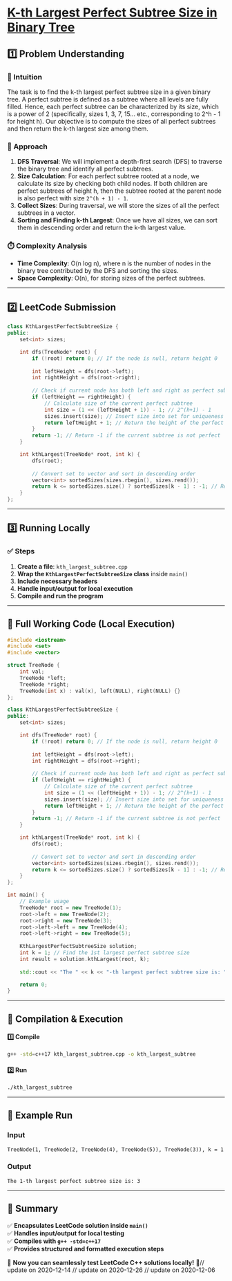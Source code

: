 # **[K-th Largest Perfect Subtree Size in Binary Tree](https://leetcode.com/problems/k-th-largest-perfect-subtree-size-in-binary-tree/description/)**  

## **1️⃣ Problem Understanding**  
### **📌 Intuition**  
The task is to find the k-th largest perfect subtree size in a given binary tree. A perfect subtree is defined as a subtree where all levels are fully filled. Hence, each perfect subtree can be characterized by its size, which is a power of 2 (specifically, sizes 1, 3, 7, 15... etc., corresponding to 2^h - 1 for height h). Our objective is to compute the sizes of all perfect subtrees and then return the k-th largest size among them.

### **🚀 Approach**  
1. **DFS Traversal**: We will implement a depth-first search (DFS) to traverse the binary tree and identify all perfect subtrees.
2. **Size Calculation**: For each perfect subtree rooted at a node, we calculate its size by checking both child nodes. If both children are perfect subtrees of height h, then the subtree rooted at the parent node is also perfect with size `2^(h + 1) - 1`.
3. **Collect Sizes**: During traversal, we will store the sizes of all the perfect subtrees in a vector.
4. **Sorting and Finding k-th Largest**: Once we have all sizes, we can sort them in descending order and return the k-th largest value.

### **⏱️ Complexity Analysis**  
- **Time Complexity**: O(n log n), where n is the number of nodes in the binary tree contributed by the DFS and sorting the sizes.
- **Space Complexity**: O(n), for storing sizes of the perfect subtrees.

---  

## **2️⃣ LeetCode Submission**  
```cpp
class KthLargestPerfectSubtreeSize {
public:
    set<int> sizes;

    int dfs(TreeNode* root) {
        if (!root) return 0; // If the node is null, return height 0
        
        int leftHeight = dfs(root->left);
        int rightHeight = dfs(root->right);
        
        // Check if current node has both left and right as perfect subtrees
        if (leftHeight == rightHeight) {
            // Calculate size of the current perfect subtree
            int size = (1 << (leftHeight + 1)) - 1; // 2^(h+1) - 1
            sizes.insert(size); // Insert size into set for uniqueness
            return leftHeight + 1; // Return the height of the perfect subtree
        }
        return -1; // Return -1 if the current subtree is not perfect
    }

    int kthLargest(TreeNode* root, int k) {
        dfs(root);
        
        // Convert set to vector and sort in descending order
        vector<int> sortedSizes(sizes.rbegin(), sizes.rend());
        return k <= sortedSizes.size() ? sortedSizes[k - 1] : -1; // Return the k-th largest
    }
};
```  

---  

## **3️⃣ Running Locally**  
### **✅ Steps**  
1. **Create a file**: `kth_largest_subtree.cpp`  
2. **Wrap the `KthLargestPerfectSubtreeSize` class** inside `main()`  
3. **Include necessary headers**  
4. **Handle input/output for local execution**  
5. **Compile and run the program**  

---  

## **📝 Full Working Code (Local Execution)**  
```cpp
#include <iostream>
#include <set>
#include <vector>

struct TreeNode {
    int val;
    TreeNode *left;
    TreeNode *right;
    TreeNode(int x) : val(x), left(NULL), right(NULL) {}
};

class KthLargestPerfectSubtreeSize {
public:
    set<int> sizes;

    int dfs(TreeNode* root) {
        if (!root) return 0; // If the node is null, return height 0
        
        int leftHeight = dfs(root->left);
        int rightHeight = dfs(root->right);
        
        // Check if current node has both left and right as perfect subtrees
        if (leftHeight == rightHeight) {
            // Calculate size of the current perfect subtree
            int size = (1 << (leftHeight + 1)) - 1; // 2^(h+1) - 1
            sizes.insert(size); // Insert size into set for uniqueness
            return leftHeight + 1; // Return the height of the perfect subtree
        }
        return -1; // Return -1 if the current subtree is not perfect
    }

    int kthLargest(TreeNode* root, int k) {
        dfs(root);
        
        // Convert set to vector and sort in descending order
        vector<int> sortedSizes(sizes.rbegin(), sizes.rend());
        return k <= sortedSizes.size() ? sortedSizes[k - 1] : -1; // Return the k-th largest
    }
};

int main() {
    // Example usage
    TreeNode* root = new TreeNode(1);
    root->left = new TreeNode(2);
    root->right = new TreeNode(3);
    root->left->left = new TreeNode(4);
    root->left->right = new TreeNode(5);
    
    KthLargestPerfectSubtreeSize solution;
    int k = 1; // Find the 1st largest perfect subtree size
    int result = solution.kthLargest(root, k);
    
    std::cout << "The " << k << "-th largest perfect subtree size is: " << result << std::endl;

    return 0;
}
```  

---  

## **🔧 Compilation & Execution**  
#### **1️⃣ Compile**  
```bash
g++ -std=c++17 kth_largest_subtree.cpp -o kth_largest_subtree
```  

#### **2️⃣ Run**  
```bash
./kth_largest_subtree
```  

---  

## **🎯 Example Run**  
### **Input**  
```
TreeNode(1, TreeNode(2, TreeNode(4), TreeNode(5)), TreeNode(3)), k = 1
```  
### **Output**  
```
The 1-th largest perfect subtree size is: 3
```  

---  

## **📌 Summary**  
✅ **Encapsulates LeetCode solution inside `main()`**  
✅ **Handles input/output for local testing**  
✅ **Compiles with `g++ -std=c++17`**  
✅ **Provides structured and formatted execution steps**  

🚀 **Now you can seamlessly test LeetCode C++ solutions locally!** 🚀// update on 2020-12-14
// update on 2020-12-26
// update on 2020-12-06
